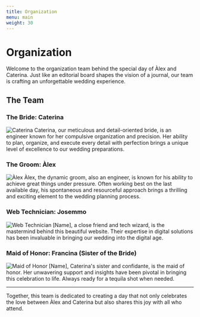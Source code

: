 ```yaml
---
title: Organization
menu: main
weight: 30
---
```

# Organization

Welcome to the organization team behind the special day of Àlex and Caterina. Just like an editorial board shapes the vision of a journal, our team is crafting an unforgettable wedding experience.

## The Team

### The Bride: Caterina

![Caterina](link-to-caterinas-photo)
Caterina, our meticulous and detail-oriented bride, is an engineer known for her compulsive organization and precision. Her ability to plan, organize, and execute every detail with perfection brings a unique level of excellence to our wedding preparations.

### The Groom: Àlex

![Àlex](link-to-alexs-photo)
Àlex, the dynamic groom, also an engineer, is known for his ability to achieve great things under pressure. Often working best on the last available day, his spontaneous and resourceful approach brings a thrilling and exciting element to the wedding planning process.

### Web Technician: Josemmo

![Web Technician](link-to-photo)
[Name], a close friend and tech wizard, is the mastermind behind this beautiful website. Their expertise in digital solutions has been invaluable in bringing our wedding into the digital age.

### Maid of Honor: Francina (Sister of the Bride)

![Maid of Honor](link-to-photo)
[Name], Caterina's sister and confidante, is the maid of honor. Her unwavering support and insights have been pivotal in bringing this celebration to life. Always ready for a tequila shot when needed.

---

Together, this team is dedicated to creating a day that not only celebrates the love between Àlex and Caterina but also shares this joy with all who attend.
